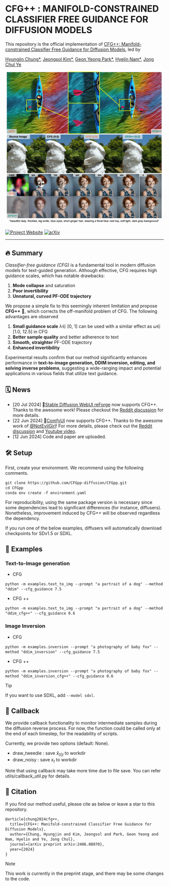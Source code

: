 # CFG++ : MANIFOLD-CONSTRAINED CLASSIFIER FREE GUIDANCE FOR DIFFUSION MODELS

This repository is the official implementation of [CFG++: Manifold-constrained Classifier Free Guidance for Diffusion Models](https://arxiv.org/abs/2406.08070v1), led by

[Hyungjin Chung*](https://www.hj-chung.com/), [Jeongsol Kim*](https://jeongsol.dev/), [Geon Yeong Park*](https://geonyeong-park.github.io/), [Hyelin Nam*](https://www.linkedin.com/in/hyelin-nam-01ab631a3/), [Jong Chul Ye](https://bispl.weebly.com/professor.html)

![main figure](assets/main_test_v5.png)

[![Project Website](https://img.shields.io/badge/Project-Website-blue)](https://cfgpp-diffusion.github.io/)
[![arXiv](https://img.shields.io/badge/arXiv-2311.18608-b31b1b.svg)](https://arxiv.org/abs/2406.08070)

---
## 🔥 Summary

*Classifier-free guidance (CFG)* is a fundamental tool in modern diffusion models for text-guided generation. Although effective, CFG requires high guidance scales, which has notable drawbacks:

1. **Mode collapse** and saturation
2. **Poor invertibility**
3. **Unnatural, curved PF-ODE trajectory**

We propose a simple fix to this seemingly inherent limitation and propose **CFG++** 🚀, which corrects the off-manifold problem of CFG. The following advantages are observed

1. **Small guidance scale** $\lambda \in$ [0, 1] can be used with a similar effect as $\omega \in$ [1.0, 12.5] in CFG
2. **Better sample quality** and better adherence to text
3. **Smooth, straighter** PF-ODE trajectory
4. **Enhanced invertibility**

Experimental results confirm that our method significantly enhances performance in **text-to-image generation, DDIM inversion, editing, and solving inverse problems**, suggesting a wide-ranging impact and potential applications in various fields that utilize text guidance.

## 🗓 ️News
- [20 Jul 2024] 🚨[Stable Diffusion WebUI reForge](https://github.com/Panchovix/stable-diffusion-webui-reForge) now supports CFG++. Thanks to the awesome work! Please checkout the [Reddit discussion](https://www.reddit.com/r/StableDiffusion/comments/1e7enng/reforge_updates_new_samplers_new_scheduler_more/) for more details.
- [22 Jun 2024] 🚨[ComfyUI](https://openart.ai/workflows/dugumatai/new-sampler-euler_cfg/oGP4a011iYE2UpeTtXNH) now supports CFG++. Thanks to the awesome work of [@NotEvilGirl](https://gitea.com/NotEvilGirl/cfgpp)! For more details, please check out the [Reddit discussion](https://www.reddit.com/r/StableDiffusion/comments/1dohy20/quick_overview_of_some_newish_stuff_in_comfyui/) and [Youtube video](https://www.youtube.com/watch?v=-GXJDz8i-Wo).
- [12 Jun 2024] Code and paper are uploaded.

## 🛠️ Setup
First, create your environment. We recommend using the following comments. 

```
git clone https://github.com/CFGpp-diffusion/CFGpp.git
cd CFGpp
conda env create -f environment.yaml
```

For reproducibility, using the same package version is necessary since some dependencies lead to significant differences (for instance, diffusers). Nonetheless, improvement induced by CFG++ will be observed regardless the dependency.

If you run one of the below examples, diffusers will automatically download checkpoints for SDv1.5 or SDXL.


## 🌄 Examples

### Text-to-Image generation

- CFG
```
python -m examples.text_to_img --prompt "a portrait of a dog" --method "ddim" --cfg_guidance 7.5
```

- CFG ++
```
python -m examples.text_to_img --prompt "a portrait of a dog" --method "ddim_cfg++" --cfg_guidance 0.6
```

### Image Inversion

- CFG
```
python -m examples.inversion --prompt "a photography of baby fox" --method "ddim_inversion" --cfg_guidance 7.5
```

- CFG ++
```
python -m examples.inversion --prompt "a photography of baby fox" --method "ddim_inversion_cfg++" --cfg_guidance 0.6
```

> [!tip]
> If you want to use SDXL, add ``--model sdxl``.

## 🔬 Callback

We provide callback functionality to monitor intermediate samples during the diffusion reverse process. For now, the function could be called only at the end of each timestep, for the readability of scripts.

Currently, we provide two options (default: None).
- draw_tweedie : save $\hat x_{0|t}$ to workdir
- draw_noisy : save $x_t$ to workdir

Note that using callback may take more time due to file save. You can refer utils/callback_util.py for details.

## 📝 Citation
If you find our method useful, please cite as below or leave a star to this repository.

```
@article{chung2024cfg++,
  title={CFG++: Manifold-constrained Classifier Free Guidance for Diffusion Models},
  author={Chung, Hyungjin and Kim, Jeongsol and Park, Geon Yeong and Nam, Hyelin and Ye, Jong Chul},
  journal={arXiv preprint arXiv:2406.08070},
  year={2024}
}
```

> [!note]
> This work is currently in the preprint stage, and there may be some changes to the code.
